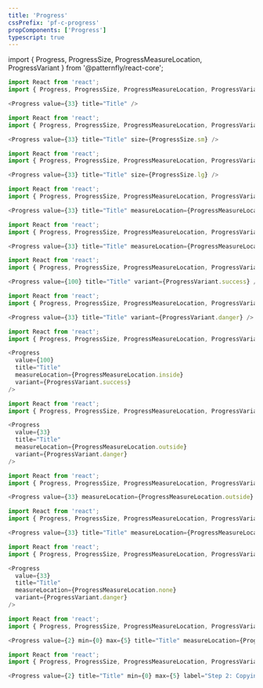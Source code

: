 ```yaml
---
title: 'Progress'
cssPrefix: 'pf-c-progress'
propComponents: ['Progress']
typescript: true
---
```


import { Progress, ProgressSize, ProgressMeasureLocation, ProgressVariant } from '@patternfly/react-core';

```js title=Simple progress
import React from 'react';
import { Progress, ProgressSize, ProgressMeasureLocation, ProgressVariant } from '@patternfly/react-core';

<Progress value={33} title="Title" />
```

```js title=Progress (Small)
import React from 'react';
import { Progress, ProgressSize, ProgressMeasureLocation, ProgressVariant } from '@patternfly/react-core';

<Progress value={33} title="Title" size={ProgressSize.sm} />
```

```js title=Progress (large)
import React from 'react';
import { Progress, ProgressSize, ProgressMeasureLocation, ProgressVariant } from '@patternfly/react-core';

<Progress value={33} title="Title" size={ProgressSize.lg} />
```

```js title=Progress (outside)
import React from 'react';
import { Progress, ProgressSize, ProgressMeasureLocation, ProgressVariant } from '@patternfly/react-core';

<Progress value={33} title="Title" measureLocation={ProgressMeasureLocation.outside} />
```

```js title=Progress (inside)
import React from 'react';
import { Progress, ProgressSize, ProgressMeasureLocation, ProgressVariant } from '@patternfly/react-core';

<Progress value={33} title="Title" measureLocation={ProgressMeasureLocation.inside} />
```

```js title=Progress (success)
import React from 'react';
import { Progress, ProgressSize, ProgressMeasureLocation, ProgressVariant } from '@patternfly/react-core';

<Progress value={100} title="Title" variant={ProgressVariant.success} />
```

```js title=Progress (failure)
import React from 'react';
import { Progress, ProgressSize, ProgressMeasureLocation, ProgressVariant } from '@patternfly/react-core';

<Progress value={33} title="Title" variant={ProgressVariant.danger} />
```

```js title=Progress (inside success)
import React from 'react';
import { Progress, ProgressSize, ProgressMeasureLocation, ProgressVariant } from '@patternfly/react-core';

<Progress
  value={100}
  title="Title"
  measureLocation={ProgressMeasureLocation.inside}
  variant={ProgressVariant.success}
/>
```

```js title=Progress (outside failure)
import React from 'react';
import { Progress, ProgressSize, ProgressMeasureLocation, ProgressVariant } from '@patternfly/react-core';

<Progress
  value={33}
  title="Title"
  measureLocation={ProgressMeasureLocation.outside}
  variant={ProgressVariant.danger}
/>
```

```js title=Progress (single line)
import React from 'react';
import { Progress, ProgressSize, ProgressMeasureLocation, ProgressVariant } from '@patternfly/react-core';

<Progress value={33} measureLocation={ProgressMeasureLocation.outside} />
```

```js title=Progress (no measure)
import React from 'react';
import { Progress, ProgressSize, ProgressMeasureLocation, ProgressVariant } from '@patternfly/react-core';

<Progress value={33} title="Title" measureLocation={ProgressMeasureLocation.none} />
```

```js title=Progress (failure + no measure)
import React from 'react';
import { Progress, ProgressSize, ProgressMeasureLocation, ProgressVariant } from '@patternfly/react-core';

<Progress
  value={33}
  title="Title"
  measureLocation={ProgressMeasureLocation.none}
  variant={ProgressVariant.danger}
/>
```


```js title=Progress (finite step)
import React from 'react';
import { Progress, ProgressSize, ProgressMeasureLocation, ProgressVariant } from '@patternfly/react-core';

<Progress value={2} min={0} max={5} title="Title" measureLocation={ProgressMeasureLocation.top} label="2 of 5" valueText="2 of 5"/>
```

```js title=Progress (step instruction)
import React from 'react';
import { Progress, ProgressSize, ProgressMeasureLocation, ProgressVariant } from '@patternfly/react-core';

<Progress value={2} title="Title" min={0} max={5} label="Step 2: Copying files" valueText="Step 2: Copying files" />
```
